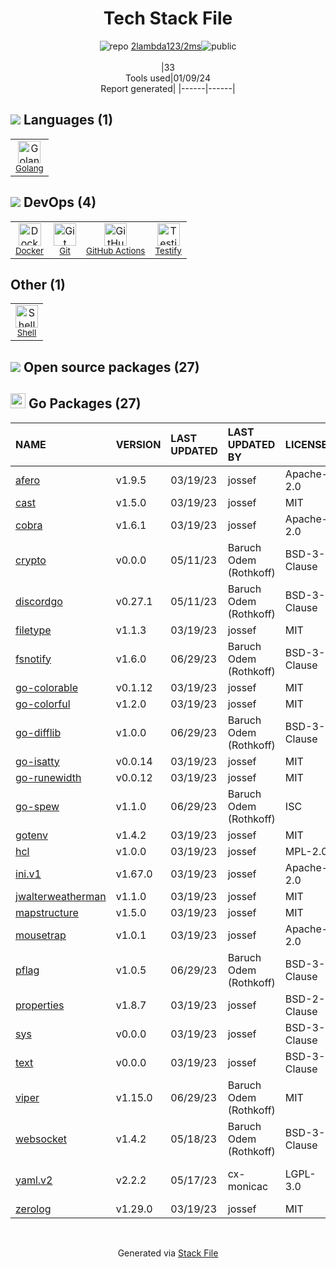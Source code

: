 <!--
&lt;--- Readme.md Snippet without images Start ---&gt;
## Tech Stack
2lambda123/2ms is built on the following main stack:

- [Golang](http://golang.org/) – Languages
- [Shell](https://en.wikipedia.org/wiki/Shell_script) – Shells
- [Testify](https://github.com/stretchr/testify) – Go Testing
- [GitHub Actions](https://github.com/features/actions) – Continuous Integration
- [Docker](https://www.docker.com/) – Virtual Machine Platforms & Containers

Full tech stack [here](/techstack.md)

&lt;--- Readme.md Snippet without images End ---&gt;

&lt;--- Readme.md Snippet with images Start ---&gt;
## Tech Stack
2lambda123/2ms is built on the following main stack:

- <img width='25' height='25' src='https://img.stackshare.io/service/1005/O6AczwfV_400x400.png' alt='Golang'/> [Golang](http://golang.org/) – Languages
- <img width='25' height='25' src='https://img.stackshare.io/service/4631/default_c2062d40130562bdc836c13dbca02d318205a962.png' alt='Shell'/> [Shell](https://en.wikipedia.org/wiki/Shell_script) – Shells
- <img width='25' height='25' src='https://img.stackshare.io/service/8695/stretchr.png' alt='Testify'/> [Testify](https://github.com/stretchr/testify) – Go Testing
- <img width='25' height='25' src='https://img.stackshare.io/service/11563/actions.png' alt='GitHub Actions'/> [GitHub Actions](https://github.com/features/actions) – Continuous Integration
- <img width='25' height='25' src='https://img.stackshare.io/service/586/n4u37v9t_400x400.png' alt='Docker'/> [Docker](https://www.docker.com/) – Virtual Machine Platforms & Containers

Full tech stack [here](/techstack.md)

&lt;--- Readme.md Snippet with images End ---&gt;
-->
<div align="center">

# Tech Stack File
![](https://img.stackshare.io/repo.svg "repo") [2lambda123/2ms](https://github.com/2lambda123/2ms)![](https://img.stackshare.io/public_badge.svg "public")
<br/><br/>
|33<br/>Tools used|01/09/24 <br/>Report generated|
|------|------|
</div>

## <img src='https://img.stackshare.io/languages.svg'/> Languages (1)
<table><tr>
  <td align='center'>
  <img width='36' height='36' src='https://img.stackshare.io/service/1005/O6AczwfV_400x400.png' alt='Golang'>
  <br>
  <sub><a href="http://golang.org/">Golang</a></sub>
  <br>
  <sub></sub>
</td>

</tr>
</table>

## <img src='https://img.stackshare.io/devops.svg'/> DevOps (4)
<table><tr>
  <td align='center'>
  <img width='36' height='36' src='https://img.stackshare.io/service/586/n4u37v9t_400x400.png' alt='Docker'>
  <br>
  <sub><a href="https://www.docker.com/">Docker</a></sub>
  <br>
  <sub></sub>
</td>

<td align='center'>
  <img width='36' height='36' src='https://img.stackshare.io/service/1046/git.png' alt='Git'>
  <br>
  <sub><a href="http://git-scm.com/">Git</a></sub>
  <br>
  <sub></sub>
</td>

<td align='center'>
  <img width='36' height='36' src='https://img.stackshare.io/service/11563/actions.png' alt='GitHub Actions'>
  <br>
  <sub><a href="https://github.com/features/actions">GitHub Actions</a></sub>
  <br>
  <sub></sub>
</td>

<td align='center'>
  <img width='36' height='36' src='https://img.stackshare.io/service/8695/stretchr.png' alt='Testify'>
  <br>
  <sub><a href="https://github.com/stretchr/testify">Testify</a></sub>
  <br>
  <sub></sub>
</td>

</tr>
</table>

## Other (1)
<table><tr>
  <td align='center'>
  <img width='36' height='36' src='https://img.stackshare.io/service/4631/default_c2062d40130562bdc836c13dbca02d318205a962.png' alt='Shell'>
  <br>
  <sub><a href="https://en.wikipedia.org/wiki/Shell_script">Shell</a></sub>
  <br>
  <sub></sub>
</td>

</tr>
</table>


## <img src='https://img.stackshare.io/group.svg' /> Open source packages (27)</h2>

## <img width='24' height='24' src='https://img.stackshare.io/service/21112/default_1346bbda8fe03e4dce5601323a3ca47a10c1ae36.png'/> Go Packages (27)

|NAME|VERSION|LAST UPDATED|LAST UPDATED BY|LICENSE|VULNERABILITIES|
|:------|:------|:------|:------|:------|:------|
|[afero](https://pkg.go.dev/github.com/spf13/afero)|v1.9.5|03/19/23|jossef |Apache-2.0|N/A|
|[cast](https://pkg.go.dev/github.com/spf13/cast)|v1.5.0|03/19/23|jossef |MIT|N/A|
|[cobra](https://pkg.go.dev/github.com/spf13/cobra)|v1.6.1|03/19/23|jossef |Apache-2.0|N/A|
|[crypto](https://pkg.go.dev/golang.org/x/crypto)|v0.0.0|05/11/23|Baruch Odem (Rothkoff) |BSD-3-Clause|[CVE-2020-9283](https://github.com/advisories/GHSA-ffhg-7mh4-33c4) (Moderate)|
|[discordgo](https://pkg.go.dev/github.com/bwmarrin/discordgo)|v0.27.1|05/11/23|Baruch Odem (Rothkoff) |BSD-3-Clause|N/A|
|[filetype](https://pkg.go.dev/github.com/h2non/filetype)|v1.1.3|03/19/23|jossef |MIT|N/A|
|[fsnotify](https://pkg.go.dev/github.com/fsnotify/fsnotify)|v1.6.0|06/29/23|Baruch Odem (Rothkoff) |BSD-3-Clause|N/A|
|[go-colorable](https://pkg.go.dev/github.com/mattn/go-colorable)|v0.1.12|03/19/23|jossef |MIT|N/A|
|[go-colorful](https://pkg.go.dev/github.com/lucasb-eyer/go-colorful)|v1.2.0|03/19/23|jossef |MIT|N/A|
|[go-difflib](https://pkg.go.dev/github.com/pmezard/go-difflib)|v1.0.0|06/29/23|Baruch Odem (Rothkoff) |BSD-3-Clause|N/A|
|[go-isatty](https://pkg.go.dev/github.com/mattn/go-isatty)|v0.0.14|03/19/23|jossef |MIT|N/A|
|[go-runewidth](https://pkg.go.dev/github.com/mattn/go-runewidth)|v0.0.12|03/19/23|jossef |MIT|N/A|
|[go-spew](https://pkg.go.dev/github.com/davecgh/go-spew)|v1.1.0|06/29/23|Baruch Odem (Rothkoff) |ISC|N/A|
|[gotenv](https://pkg.go.dev/github.com/subosito/gotenv)|v1.4.2|03/19/23|jossef |MIT|N/A|
|[hcl](https://pkg.go.dev/github.com/hashicorp/hcl)|v1.0.0|03/19/23|jossef |MPL-2.0|N/A|
|[ini.v1](https://pkg.go.dev/gopkg.in/ini.v1)|v1.67.0|03/19/23|jossef |Apache-2.0|N/A|
|[jwalterweatherman](https://pkg.go.dev/github.com/spf13/jwalterweatherman)|v1.1.0|03/19/23|jossef |MIT|N/A|
|[mapstructure](https://pkg.go.dev/github.com/mitchellh/mapstructure)|v1.5.0|03/19/23|jossef |MIT|N/A|
|[mousetrap](https://pkg.go.dev/github.com/inconshreveable/mousetrap)|v1.0.1|03/19/23|jossef |Apache-2.0|N/A|
|[pflag](https://pkg.go.dev/github.com/spf13/pflag)|v1.0.5|06/29/23|Baruch Odem (Rothkoff) |BSD-3-Clause|N/A|
|[properties](https://pkg.go.dev/github.com/magiconair/properties)|v1.8.7|03/19/23|jossef |BSD-2-Clause|N/A|
|[sys](https://pkg.go.dev/golang.org/x/sys)|v0.0.0|03/19/23|jossef |BSD-3-Clause|N/A|
|[text](https://pkg.go.dev/golang.org/x/text)|v0.0.0|03/19/23|jossef |BSD-3-Clause|N/A|
|[viper](https://pkg.go.dev/github.com/spf13/viper)|v1.15.0|06/29/23|Baruch Odem (Rothkoff) |MIT|N/A|
|[websocket](https://pkg.go.dev/github.com/gorilla/websocket)|v1.4.2|05/18/23|Baruch Odem (Rothkoff) |BSD-3-Clause|N/A|
|[yaml.v2](https://pkg.go.dev/gopkg.in/yaml.v2)|v2.2.2|05/17/23|cx-monicac |LGPL-3.0|[CVE-2019-11254](https://github.com/advisories/GHSA-wxc4-f4m6-wwqv) (Moderate)|
|[zerolog](https://pkg.go.dev/github.com/rs/zerolog)|v1.29.0|03/19/23|jossef |MIT|N/A|

<br/>
<div align='center'>

Generated via [Stack File](https://github.com/marketplace/stack-file)
